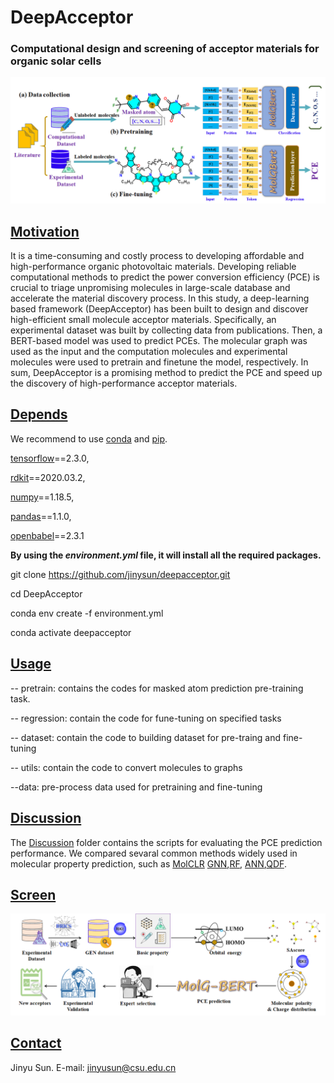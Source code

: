 # DeepAcceptor

### **Computational design and screening of acceptor materials for organic solar cells**

![workflow](workflow.jpg)

## <u>Motivation</u>

It is a time-consuming and costly process to developing affordable and high-performance organic photovoltaic materials. Developing reliable computational methods to predict the power conversion efficiency (PCE) is crucial to triage unpromising molecules in large-scale database and accelerate the material discovery process. In this study, a deep-learning based framework (DeepAcceptor) has been built to design and discover high-efficient small molecule acceptor materials. Specifically, an experimental dataset was built by collecting data from publications. Then, a BERT-based model was used to predict PCEs. The molecular graph was used as the input and the computation molecules and experimental molecules were used to pretrain and finetune the model, respectively. In sum, DeepAcceptor is a promising method to predict the PCE and speed up the discovery of high-performance acceptor materials.

## <u>Depends</u>

We recommend to use [conda](https://conda.io/docs/user-guide/install/download.html) and [pip](https://pypi.org/project/pip/).

[tensorflow](www.tensorflow.org)==2.3.0, 

[rdkit](https://rdkit.org/)==2020.03.2, 

[numpy](https://numpy.org/)==1.18.5, 

[pandas](http://pandas.pydata.org/)==1.1.0, 

[openbabel](http://openbabel.org/wiki/Main_Page)==2.3.1

**By using the *environment.yml* file, it will install all the required packages.**

git clone https://github.com/jinysun/deepacceptor.git

cd DeepAcceptor

conda env create -f environment.yml

conda activate deepacceptor

## <u>Usage</u>

-- pretrain:
    contains the codes for masked atom prediction pre-training task.
    
-- regression:
    contain the code for fune-tuning on specified tasks
    
-- dataset:
    contain the code to building dataset for pre-traing and fine-tuning 
    
-- utils:
    contain the code to convert molecules to graphs
    
 --data:
    pre-process data used for pretraining and fine-tuning 

## <u>Discussion</u> 

The [Discussion](https://github.com/JinYSun/Deepacceptor/tree/main/discussion) folder contains the scripts for evaluating the PCE prediction performance.  We compared sevaral common methods widely used in molecular property prediction, such as [MolCLR](https://github.com/JinYSun/DeepAcceptor/blob/main/discussion/MolCLR.py) [GNN](https://github.com/JinYSun/DeepAcceptor/blob/main/discussion/GNN.py),[RF](https://github.com/JinYSun/DeepAcceptor/blob/main/discussion/RF.py), [ANN](https://github.com/JinYSun/Deepacceptor/blob/main/discussion/ANN.py),[QDF](https://github.com/JinYSun/DeepAcceptor/blob/main/discussion/QDF.py).

## <u>Screen</u>

![screen](screen.jpg)

## <u>Contact</u>

Jinyu Sun. E-mail: [jinyusun@csu.edu.cn](mailto:jinyusun@csu.edu.cn)
